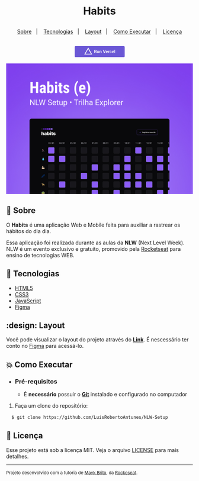 <h1 align="center">
    <br>Habits<br/>
</h1>
<h2>
</h2>
<p align="center">
  <a href="#bookmark-sobre">Sobre</a>&nbsp;&nbsp;&nbsp;|&nbsp;&nbsp;&nbsp;
  <a href="#rocket-tecnologias">Tecnologias</a>&nbsp;&nbsp;&nbsp;|&nbsp;&nbsp;&nbsp;
  <a href="#design">Layout</a>&nbsp;&nbsp;&nbsp;|&nbsp;&nbsp;&nbsp;
  <a href="#boom-como-executar">Como Executar</a>&nbsp;&nbsp;&nbsp;|&nbsp;&nbsp;&nbsp;
  <a href="#memo-licença">Licença</a>
</p>
<p align="center">
<br>
  <a target="_blank" href="https://luisroberto-nlw-setup.vercel.app/">
    <img alt="Run in Vercel"src=".github/vercel.png" />
  </a>
</p>
<p align="center">
  <img alt="design do projeto" width="650px" src=".github/preview.jpg" />
<p>

## :bookmark: Sobre

O **Habits** é uma aplicação Web e Mobile feita para auxiliar a rastrear os hábitos do dia dia.

Essa aplicação foi realizada durante as aulas da **NLW** (Next Level Week). NLW é um evento exclusivo e gratuito, promovido pela [Rocketseat](https://www.rocketseat.com.br/) para ensino de tecnologias WEB.


## :rocket: Tecnologias

- [HTML5](https://developer.mozilla.org/pt-BR/docs/Web/HTML)
- [CSS3](https://developer.mozilla.org/pt-BR/docs/Web/CSS)
- [JavaScript](https://developer.mozilla.org/pt-BR/docs/Web/JavaScript)
- [Figma](https://www.figma.com/)

## :design: Layout
Você pode visualizar o layout do projeto através do [**Link**](https://www.figma.com/community/file/1195327109778210238). É nescessário ter conto no [Figma](https://www.figma.com/) para acessá-lo.

## :boom: Como Executar

- ### **Pré-requisitos**

  - É **necessário** possuir o **[Git](https://git-scm.com/)** instalado e configurado no computador

1. Faça um clone do repositório:

```sh
  $ git clone https://github.com/LuisRobertoAntunes/NLW-Setup
```

## :memo: Licença

Esse projeto está sob a licença MIT. Veja o arquivo [LICENSE](LICENSE.md) para mais detalhes.

---

<sup>Projeto desenvolvido com a tutoria de [Mayk Brito](https://github.com/maykbrito), da [Rockeseat](https://www.rocketseat.com.br/).</sup>
